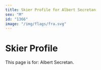 ```yaml
---
title: Skier Profile for Albert Secretan
sex: "M"
id: "1366"
image: "/img/flags/fra.svg" 
---
```


# Skier Profile

This page is for: Albert Secretan.
    